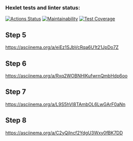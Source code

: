 
### Hexlet tests and linter status:
[![Actions Status](https://github.com/funnyDevGirl/java-project-61/workflows/hexlet-check/badge.svg)](https://github.com/funnyDevGirl/java-project-61/actions)
[![Maintainability](https://api.codeclimate.com/v1/badges/b5ed0d422cd9679db1fa/maintainability)](https://codeclimate.com/github/funnyDevGirl/java-project-61/maintainability)
[![Test Coverage](https://api.codeclimate.com/v1/badges/b5ed0d422cd9679db1fa/test_coverage)](https://codeclimate.com/github/funnyDevGirl/java-project-61/test_coverage)
## Step 5
https://asciinema.org/a/eiEz1SJbVcRqa6U1t21JpDo7Z
## Step 6
https://asciinema.org/a/Rxq2WOBNHlKufwrnQmbHdp6oo
## Step 7
https://asciinema.org/a/L9S5hVl8TAmbOL6LwGArF0aNn
## Step 8
https://asciinema.org/a/C2yQjIncf2YdgU3Wxy0fBK7DD
